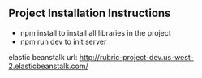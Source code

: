 ## Project Installation Instructions

* npm install to install all libraries in the project
* npm run dev to init server

elastic beanstalk url: http://rubric-project-dev.us-west-2.elasticbeanstalk.com/




